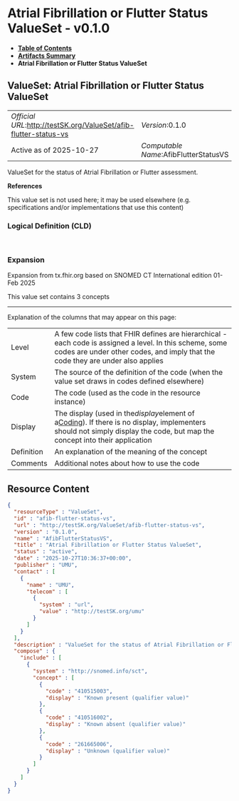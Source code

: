 # Atrial Fibrillation or Flutter Status ValueSet - v0.1.0

* [**Table of Contents**](toc.md)
* [**Artifacts Summary**](artifacts.md)
* **Atrial Fibrillation or Flutter Status ValueSet**

## ValueSet: Atrial Fibrillation or Flutter Status ValueSet 

| | |
| :--- | :--- |
| *Official URL*:http://testSK.org/ValueSet/afib-flutter-status-vs | *Version*:0.1.0 |
| Active as of 2025-10-27 | *Computable Name*:AfibFlutterStatusVS |

 
ValueSet for the status of Atrial Fibrillation or Flutter assessment. 

 **References** 

This value set is not used here; it may be used elsewhere (e.g. specifications and/or implementations that use this content)

### Logical Definition (CLD)

 

### Expansion

Expansion from tx.fhir.org based on SNOMED CT International edition 01-Feb 2025

This value set contains 3 concepts

-------

 Explanation of the columns that may appear on this page: 

| | |
| :--- | :--- |
| Level | A few code lists that FHIR defines are hierarchical - each code is assigned a level. In this scheme, some codes are under other codes, and imply that the code they are under also applies |
| System | The source of the definition of the code (when the value set draws in codes defined elsewhere) |
| Code | The code (used as the code in the resource instance) |
| Display | The display (used in the*display*element of a[Coding](http://hl7.org/fhir/R5/datatypes.html#Coding)). If there is no display, implementers should not simply display the code, but map the concept into their application |
| Definition | An explanation of the meaning of the concept |
| Comments | Additional notes about how to use the code |



## Resource Content

```json
{
  "resourceType" : "ValueSet",
  "id" : "afib-flutter-status-vs",
  "url" : "http://testSK.org/ValueSet/afib-flutter-status-vs",
  "version" : "0.1.0",
  "name" : "AfibFlutterStatusVS",
  "title" : "Atrial Fibrillation or Flutter Status ValueSet",
  "status" : "active",
  "date" : "2025-10-27T10:36:37+00:00",
  "publisher" : "UMU",
  "contact" : [
    {
      "name" : "UMU",
      "telecom" : [
        {
          "system" : "url",
          "value" : "http://testSK.org/umu"
        }
      ]
    }
  ],
  "description" : "ValueSet for the status of Atrial Fibrillation or Flutter assessment.",
  "compose" : {
    "include" : [
      {
        "system" : "http://snomed.info/sct",
        "concept" : [
          {
            "code" : "410515003",
            "display" : "Known present (qualifier value)"
          },
          {
            "code" : "410516002",
            "display" : "Known absent (qualifier value)"
          },
          {
            "code" : "261665006",
            "display" : "Unknown (qualifier value)"
          }
        ]
      }
    ]
  }
}

```
